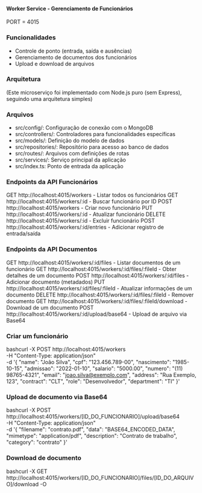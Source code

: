 #### Worker Service - Gerenciamento de Funcionários ###

PORT = 4015

### Funcionalidades ###

- Controle de ponto (entrada, saída e ausências)
- Gerenciamento de documentos dos funcionários
- Upload e download de arquivos

### Arquitetura ###

(Este microserviço foi implementado com Node.js puro (sem Express), seguindo uma arquitetura simples)

### Arquivos ###

- src/config/: Configuração de conexão com o MongoDB
- src/controllers/: Controladores para funcionalidades específicas
- src/models/: Definição do modelo de dados
- src/repositories/: Repositório para acesso ao banco de dados
- src/routes/: Arquivos com definições de rotas
- src/services/: Serviço principal da aplicação
- src/index.ts: Ponto de entrada da aplicação

### Endpoints da API Funcionários ###

GET http://localhost:4015/workers - Listar todos os funcionários
GET http://localhost:4015/workers/:id - Buscar funcionário por ID
POST http://localhost:4015/workers - Criar novo funcionário
PUT http://localhost:4015/workers/:id - Atualizar funcionário
DELETE http://localhost:4015/workers/:id - Excluir funcionário
POST http://localhost:4015/workers/:id/entries - Adicionar registro de entrada/saída

### Endpoints da API Documentos ###

GET http://localhost:4015/workers/:id/files - Listar documentos de um funcionário
GET http://localhost:4015/workers/:id/files/:fileId - Obter detalhes de um documento
POST http://localhost:4015/workers/:id/files - Adicionar documento (metadados)
PUT http://localhost:4015/workers/:id/files/:fileId - Atualizar informações de um documento
DELETE http://localhost:4015/workers/:id/files/:fileId - Remover documento
GET http://localhost:4015/workers/:id/files/:fileId/download - Download de um documento
POST http://localhost:4015/workers/:id/upload/base64 - Upload de arquivo via Base64


### Criar um funcionário ###

bashcurl -X POST http://localhost:4015/workers \
  -H "Content-Type: application/json" \
  -d '{
    "name": "João Silva",
    "cpf": "123.456.789-00",
    "nascimento": "1985-10-15",
    "admissao": "2022-01-10",
    "salario": "5000.00",
    "numero": "(11) 98765-4321",
    "email": "joao.silva@exemplo.com",
    "address": "Rua Exemplo, 123",
    "contract": "CLT",
    "role": "Desenvolvedor",
    "department": "TI"
  }'

### Upload de documento via Base64 ###

bashcurl -X POST http://localhost:4015/workers/[ID_DO_FUNCIONARIO]/upload/base64 \
  -H "Content-Type: application/json" \
  -d '{
    "filename": "contrato.pdf",
    "data": "BASE64_ENCODED_DATA",
    "mimetype": "application/pdf",
    "description": "Contrato de trabalho",
    "category": "contrato"
  }'

### Download de documento ###
bashcurl -X GET http://localhost:4015/workers/[ID_DO_FUNCIONARIO]/files/[ID_DO_ARQUIVO]/download -O

